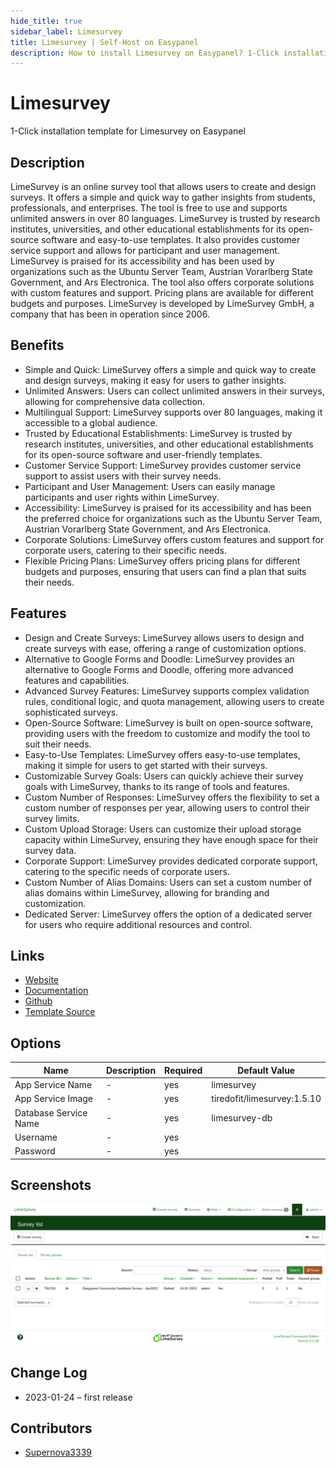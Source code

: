 ```yaml
---
hide_title: true
sidebar_label: Limesurvey
title: Limesurvey | Self-Host on Easypanel
description: How to install Limesurvey on Easypanel? 1-Click installation template for Limesurvey on Easypanel
---
```


<!-- generated -->

# Limesurvey

1-Click installation template for Limesurvey on Easypanel

## Description

LimeSurvey is an online survey tool that allows users to create and design surveys. It offers a simple and quick way to gather insights from students, professionals, and enterprises. The tool is free to use and supports unlimited answers in over 80 languages. LimeSurvey is trusted by research institutes, universities, and other educational establishments for its open-source software and easy-to-use templates. It also provides customer service support and allows for participant and user management. LimeSurvey is praised for its accessibility and has been used by organizations such as the Ubuntu Server Team, Austrian Vorarlberg State Government, and Ars Electronica. The tool also offers corporate solutions with custom features and support. Pricing plans are available for different budgets and purposes. LimeSurvey is developed by LimeSurvey GmbH, a company that has been in operation since 2006.

## Benefits

- Simple and Quick: LimeSurvey offers a simple and quick way to create and design surveys, making it easy for users to gather insights.
- Unlimited Answers: Users can collect unlimited answers in their surveys, allowing for comprehensive data collection.
- Multilingual Support: LimeSurvey supports over 80 languages, making it accessible to a global audience.
- Trusted by Educational Establishments: LimeSurvey is trusted by research institutes, universities, and other educational establishments for its open-source software and user-friendly templates.
- Customer Service Support: LimeSurvey provides customer service support to assist users with their survey needs.
- Participant and User Management: Users can easily manage participants and user rights within LimeSurvey.
- Accessibility: LimeSurvey is praised for its accessibility and has been the preferred choice for organizations such as the Ubuntu Server Team, Austrian Vorarlberg State Government, and Ars Electronica.
- Corporate Solutions: LimeSurvey offers custom features and support for corporate users, catering to their specific needs.
- Flexible Pricing Plans: LimeSurvey offers pricing plans for different budgets and purposes, ensuring that users can find a plan that suits their needs.

## Features

- Design and Create Surveys: LimeSurvey allows users to design and create surveys with ease, offering a range of customization options.
- Alternative to Google Forms and Doodle: LimeSurvey provides an alternative to Google Forms and Doodle, offering more advanced features and capabilities.
- Advanced Survey Features: LimeSurvey supports complex validation rules, conditional logic, and quota management, allowing users to create sophisticated surveys.
- Open-Source Software: LimeSurvey is built on open-source software, providing users with the freedom to customize and modify the tool to suit their needs.
- Easy-to-Use Templates: LimeSurvey offers easy-to-use templates, making it simple for users to get started with their surveys.
- Customizable Survey Goals: Users can quickly achieve their survey goals with LimeSurvey, thanks to its range of tools and features.
- Custom Number of Responses: LimeSurvey offers the flexibility to set a custom number of responses per year, allowing users to control their survey limits.
- Custom Upload Storage: Users can customize their upload storage capacity within LimeSurvey, ensuring they have enough space for their survey data.
- Corporate Support: LimeSurvey provides dedicated corporate support, catering to the specific needs of corporate users.
- Custom Number of Alias Domains: Users can set a custom number of alias domains within LimeSurvey, allowing for branding and customization.
- Dedicated Server: LimeSurvey offers the option of a dedicated server for users who require additional resources and control.

## Links

- [Website](https://limesurvey.org/)
- [Documentation](https://manual.limesurvey.org)
- [Github](https://github.com/LimeSurvey/LimeSurvey)
- [Template Source](https://github.com/easypanel-io/templates/tree/main/templates/limesurvey)

## Options

Name | Description | Required | Default Value
-|-|-|-
App Service Name | - | yes | limesurvey
App Service Image | - | yes | tiredofit/limesurvey:1.5.10
Database Service Name | - | yes | limesurvey-db
Username | - | yes | 
Password | - | yes | 

## Screenshots

![Limesurvey Screenshot](./assets/screenshot.png)

## Change Log

- 2023-01-24 – first release

## Contributors

- [Supernova3339](https://github.com/supernova3339)
